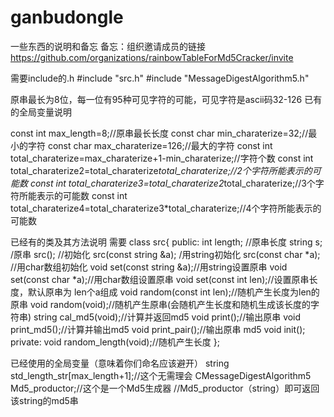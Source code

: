 # ganbudongle
一些东西的说明和备忘
备忘：组织邀请成员的链接
https://github.com/organizations/rainbowTableForMd5Cracker/invite

需要include的.h
#include "src.h"
#include "MessageDigestAlgorithm5.h"

原串最长为8位，每一位有95种可见字符的可能，可见字符是ascii码32-126
已有的全局变量说明

   const int max_length=8;//原串最长长度
   const char min_charaterize=32;//最小的字符
   const char max_charaterize=126;//最大的字符
   const int total_charaterize=max_charaterize+1-min_charaterize;//字符个数
   const int total_charaterize2=total_charaterize*total_charaterize;//2个字符所能表示的可能数
   const int total_charaterize3=total_charaterize2*total_charaterize;//3个字符所能表示的可能数
   const int total_charaterize4=total_charaterize3*total_charaterize;//4个字符所能表示的可能数

 

已经有的类及其方法说明
需要
   class src{
           public:
                   int length; //原串长度
                   string s; /原串
                   src(); //初始化
                   src(const string &a); /用string初始化
                   src(const char *a); //用char数组初始化
                   void set(const string &a);//用string设置原串
                   void set(const char *a);//用char数组设置原串
                   void set(const int len);//设置原串长度，默认原串为 len个a组成
                   void random(const int len);//随机产生长度为len的原串
                   void random(void);//随机产生原串(会随机产生长度和随机生成该长度的字符串)
                   string cal_md5(void);//计算并返回md5
                   void print();//输出原串
                   void print_md5();//计算并输出md5
                   void print_pair();//输出原串 md5
                   void init();
           private:
                   void random_length(void);//随机产生长度
   };
 

已经使用的全局变量（意味着你们命名应该避开）
  string std_length_str[max_length+1];//这个无需理会
  CMessageDigestAlgorithm5 Md5_productor;//这个是一个Md5生成器
  //Md5_productor（string）即可返回该string的md5串

